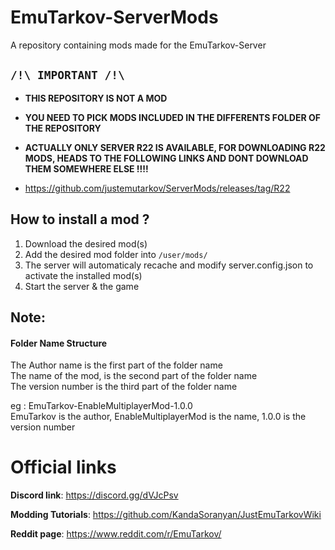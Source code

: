 # EmuTarkov-ServerMods
A repository containing mods made for the EmuTarkov-Server

## **```/!\ IMPORTANT /!\```**
- **THIS REPOSITORY IS NOT A MOD**
- **YOU NEED TO PICK MODS INCLUDED IN THE DIFFERENTS FOLDER OF THE REPOSITORY**

- **ACTUALLY ONLY SERVER R22 IS AVAILABLE, FOR DOWNLOADING R22 MODS, HEADS TO THE FOLLOWING LINKS AND DONT DOWNLOAD THEM SOMEWHERE ELSE !!!!**
- https://github.com/justemutarkov/ServerMods/releases/tag/R22
## How to install a mod ?

1. Download the desired mod(s)
2. Add the desired mod folder into ```/user/mods/```
3. The server will automaticaly recache and modify server.config.json to activate the installed mod(s)
4. Start the server & the game

## Note:

#### Folder Name Structure
The Author name is the first part of the folder name<br>
The name of the mod, is the second part of the folder name<br>
The version number is the third part of the folder name<br>

eg : EmuTarkov-EnableMultiplayerMod-1.0.0<br>
EmuTarkov is the author, EnableMultiplayerMod is the name, 1.0.0 is the version number<br>

# Official links
**Discord link**: https://discord.gg/dVJcPsv

**Modding Tutorials**: https://github.com/KandaSoranyan/JustEmuTarkovWiki

**Reddit page**: https://www.reddit.com/r/EmuTarkov/
